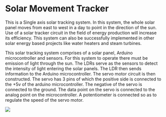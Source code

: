 # Solar Movement Tracker

This is a Single axis solar tracking system. In this system, the whole solar panel moves from east to west in a day to point in the direction of the sun. Use of a solar tracker circuit in the field of energy production will increase its efficiency. This system can also be successfully implemented in other solar energy based projects like water heaters and steam turbines.

This solar tracking system comprises of a solar panel, Arduino microcontroller and sensors. For this system to operate there must be emission of light through the sun. The LDRs serve as the sensors to detect the intensity of light entering the solar panels. The LDR then sends information to the Arduino microcontroller. The servo motor circuit is then constructed. The servo has 3 pins of which the positive side is connected to the +5v of the arduino microcontroller. The negative of the servo is connected to the ground. The data point on the servo is connected to the analog point on the microcontroller. A potentiometer is connected so as to regulate the speed of the servo motor. 

![](iamges/Circuit_Diagram.jpg)

